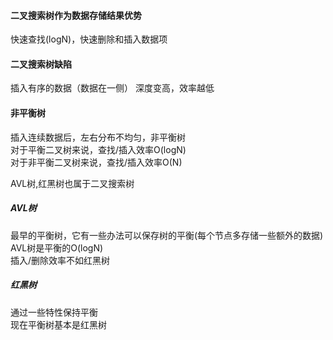 
#### 二叉搜索树作为数据存储结果优势<br>
快速查找(logN)，快速删除和插入数据项

#### 二叉搜索树缺陷
插入有序的数据（数据在一侧） 深度变高，效率越低

#### 非平衡树
插入连续数据后，左右分布不均匀，非平衡树<br>
对于平衡二叉树来说，查找/插入效率O(logN)<br>
对于非平衡二叉树来说，查找/插入效率O(N)<br>

AVL树,红黑树也属于二叉搜索树

##### AVL树
最早的平衡树，它有一些办法可以保存树的平衡(每个节点多存储一些额外的数据)   <br>
AVL树是平衡的O(logN)   <br>
插入/删除效率不如红黑树   <br>

##### 红黑树
通过一些特性保持平衡   <br>
现在平衡树基本是红黑树   <br>



